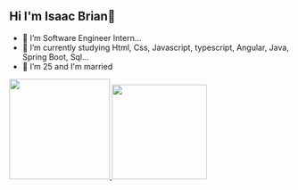## Hi I'm Isaac Brian👋

- 🔭 I’m Software Engineer Intern...
- 🌱 I’m currently studying Html, Css, Javascript, typescript, Angular, Java, Spring Boot, Sql...
- 👯 I’m 25 and I'm married

<div>
  <a href="https://beacons.ai/Isaacbrian21">
   <img height="180em" src="https://github-readme-stats.vercel.app/api?username=isaacbrian21&show_icons=true&theme=dark&include_all_commits=true&count_private=true"/>
   <img height="170em" src="https://github-readme-stats.vercel.app/api/top-langs/?username=isaacbrian21&layout=compact&langs_count=16&theme=dark"/>
</div>
